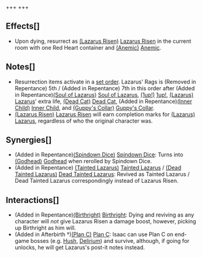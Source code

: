 +++
+++

Effects[]
---------


* Upon dying, resurrect as  [(Lazarus Risen)](/wiki/Lazarus_Risen "Lazarus Risen") [Lazarus Risen](/wiki/Lazarus_Risen "Lazarus Risen") in the current room with one Red Heart container and [(Anemic)](/wiki/Anemic "Anemic") [Anemic](/wiki/Anemic "Anemic").


Notes[]
-------


* Resurrection items activate in a [set order](/wiki/Category:Revival_items "Category:Revival items"). Lazarus' Rags is (Removed in Repentance) 5th / (Added in Repentance) 7th in this order after (Added in Repentance)[(Soul of Lazarus)](/wiki/Cards_and_Runes "Soul of Lazarus") [Soul of Lazarus](/wiki/Cards_and_Runes "Cards and Runes"), [(1up!)](/wiki/1up! "1up!") [1up!](/wiki/1up! "1up!"),  [(Lazarus)](/wiki/Lazarus "Lazarus") [Lazarus](/wiki/Lazarus "Lazarus")' extra life, [(Dead Cat)](/wiki/Dead_Cat "Dead Cat") [Dead Cat](/wiki/Dead_Cat "Dead Cat"), (Added in Repentance)[(Inner Child)](/wiki/Inner_Child "Inner Child") [Inner Child](/wiki/Inner_Child "Inner Child"), and [(Guppy's Collar)](/wiki/Guppy%27s_Collar "Guppy's Collar") [Guppy's Collar](/wiki/Guppy%27s_Collar "Guppy's Collar").
* [(Lazarus Risen)](/wiki/Lazarus_Risen "Lazarus Risen") [Lazarus Risen](/wiki/Lazarus_Risen "Lazarus Risen") will earn completion marks for  [(Lazarus)](/wiki/Lazarus "Lazarus") [Lazarus](/wiki/Lazarus "Lazarus"), regardless of who the original character was.


Synergies[]
-----------


* (Added in Repentance)[(Spindown Dice)](/wiki/Spindown_Dice "Spindown Dice") [Spindown Dice](/wiki/Spindown_Dice "Spindown Dice"): Turns into [(Godhead)](/wiki/Godhead "Godhead") [Godhead](/wiki/Godhead "Godhead") when rerolled by Spindown Dice.
* (Added in Repentance)  [(Tainted Lazarus)](/wiki/Tainted_Lazarus "Tainted Lazarus") [Tainted Lazarus](/wiki/Tainted_Lazarus "Tainted Lazarus") /  [(Dead Tainted Lazarus)](/wiki/Dead_Tainted_Lazarus "Dead Tainted Lazarus") [Dead Tainted Lazarus](/wiki/Dead_Tainted_Lazarus "Dead Tainted Lazarus"): Revived as Tainted Lazarus / Dead Tainted Lazarus correspondingly instead of Lazarus Risen.


Interactions[]
--------------


* (Added in Repentance)[(Birthright)](/wiki/Birthright "Birthright") [Birthright](/wiki/Birthright "Birthright"): Dying and reviving as any character will *not* give Lazarus Risen a damage boost, however, picking up Birthright as him will.
* (Added in Afterbirth †)[(Plan C)](/wiki/Plan_C "Plan C") [Plan C](/wiki/Plan_C "Plan C"): Isaac can use Plan C on end-game bosses (e.g. [Hush](/wiki/Hush "Hush"), [Delirium](/wiki/Delirium "Delirium")) and survive, although, if going for unlocks, he will get Lazarus's post-it notes instead.



